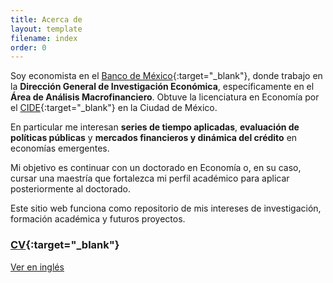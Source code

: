 ```yaml
---
title: Acerca de
layout: template
filename: index
order: 0
---
```


Soy economista en el [Banco de México](https://www.banxico.org.mx){:target="_blank"}, donde trabajo en la **Dirección General de Investigación Económica**, específicamente en el **Área de Análisis Macrofinanciero**. Obtuve la licenciatura en Economía por el [CIDE](https://www.cide.edu/){:target="_blank"} en la Ciudad de México.

En particular me interesan **series de tiempo aplicadas**, **evaluación de políticas públicas** y **mercados financieros y dinámica del crédito** en economías emergentes.

Mi objetivo es continuar con un doctorado en Economía o, en su caso, cursar una maestría que fortalezca mi perfil académico para aplicar posteriormente al doctorado.

Este sitio web funciona como repositorio de mis intereses de investigación, formación académica y futuros proyectos.



### [CV](https://github.com/raulcepeda/raulcepeda.github.io/blob/main/CV_RCS.pdf){:target="_blank"}

[Ver en inglés](/)

